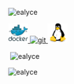 

<p align="left"> <img src="https://komarev.com/ghpvc/?username=ealyce&label=Profile%20views&color=0e75b6&style=flat" alt="ealyce" /> </p>

<p align="left"> <a href="https://www.docker.com/" target="_blank" rel="noreferrer"> <img src="https://raw.githubusercontent.com/devicons/devicon/master/icons/docker/docker-original-wordmark.svg" alt="docker" width="40" height="40"/> </a> <a href="https://git-scm.com/" target="_blank" rel="noreferrer"> <img src="https://www.vectorlogo.zone/logos/git-scm/git-scm-icon.svg" alt="git" width="40" height="40"/> </a> <a href="https://www.linux.org/" target="_blank" rel="noreferrer"> <img src="https://raw.githubusercontent.com/devicons/devicon/master/icons/linux/linux-original.svg" alt="linux" width="40" height="40"/> </a> </p>

<p>&nbsp;<img align="center" src="https://github-readme-stats.vercel.app/api?username=ealyce&show_icons=true&locale=en" alt="ealyce" /></p>

<p><img align="center" src="https://github-readme-streak-stats.herokuapp.com/?user=ealyce&" alt="ealyce" /></p>

